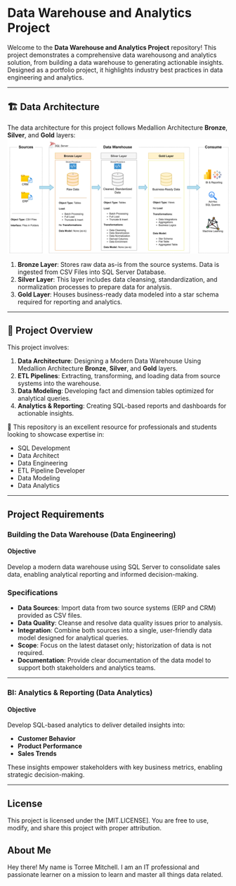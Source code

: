 # Data Warehouse and Analytics Project

Welcome to the **Data Warehouse and Analytics Project** repository!
This project demonstrates a comprehensive data warehousong and analytics solution, from building a data warehouse to generating actionable insights. Designed as a portfolio project, it highlights industry best practices in data engineering and analytics.

---
## 🏗️ Data Architecture

The data architecture for this project follows Medallion Architecture **Bronze**, **Silver**, and **Gold** layers:
![Data Architecture](docs/data_architecture.png)

1. **Bronze Layer**: Stores raw data as-is from the source systems. Data is ingested from CSV Files into SQL Server Database.
2. **Silver Layer**: This layer includes data cleansing, standardization, and normalization processes to prepare data for analysis.
3. **Gold Layer**: Houses business-ready data modeled into a star schema required for reporting and analytics.

---
## 📖 Project Overview

This project involves:

1. **Data Architecture**: Designing a Modern Data Warehouse Using Medallion Architecture **Bronze**, **Silver**, and **Gold** layers.
2. **ETL Pipelines**: Extracting, transforming, and loading data from source systems into the warehouse.
3. **Data Modeling**: Developing fact and dimension tables optimized for analytical queries.
4. **Analytics & Reporting**: Creating SQL-based reports and dashboards for actionable insights.

🎯 This repository is an excellent resource for professionals and students looking to showcase expertise in:
- SQL Development
- Data Architect
- Data Engineering  
- ETL Pipeline Developer  
- Data Modeling  
- Data Analytics  

---

## Project Requirements

### Building the Data Warehouse (Data Engineering)

#### Objective
Develop a modern data warehouse using SQL Server to consolidate sales data, enabling analytical reporting and informed decision-making.

### Specifications
  - **Data Sources**: Import data from two source systems (ERP and CRM) provided as CSV files.  
  - **Data Quality**: Cleanse and resolve data quality issues prior to analysis.  
  - **Integration**: Combine both sources into a single, user-friendly data model designed for analytical queries.  
  - **Scope**: Focus on the latest dataset only; historization of data is not required.  
  - **Documentation**: Provide clear documentation of the data model to support both stakeholders and analytics teams.

---

### BI: Analytics & Reporting (Data Analytics)

#### Objective
Develop SQL-based analytics to deliver detailed insights into:  
  - **Customer Behavior**  
  - **Product Performance**  
  - **Sales Trends**

These insights empower stakeholders with key business metrics, enabling strategic decision-making.

---
  
## License

This project is licensed under the [MIT.LICENSE]. You are free to use, modify, and share this project with proper attribution.

## About Me

Hey there! My name is Torree Mitchell. I am an IT professional and passionate learner on a mission to learn and master all things data related.
